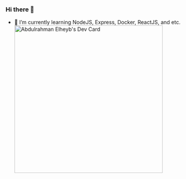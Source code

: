 ### Hi there 👋
- 🌱 I’m currently learning NodeJS, Express, Docker, ReactJS, and etc.
<a href="https://app.daily.dev/abdlrhmnelhyb"><img src="https://api.daily.dev/devcards/35a541ad5dcd4c1ebcd2a41958eb5b1d.png?r=2km" width="400" alt="Abdulrahman Elheyb's Dev Card"/></a>

<!--
**Abdulrahmanelheyb/abdulrahmanelheyb** is a ✨ _special_ ✨ repository because its `README.md` (this file) appears on your GitHub profile.

Here are some ideas to get you started:

- 🔭 I’m currently working on ...
- 🌱 I’m currently learning ...
- 👯 I’m looking to collaborate on ...
- 🤔 I’m looking for help with ...
- 💬 Ask me about ...
- 📫 How to reach me: ...
- 😄 Pronouns: ...
- ⚡ Fun fact: ...
-->
